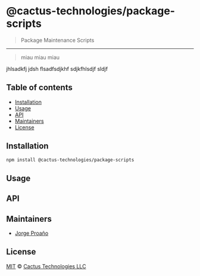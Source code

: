 # @cactus-technologies/package-scripts

> Package Maintenance Scripts

---

> miau miau miau

jhlsadkfj jdsh flsadfsdjkhf sdjkfhlsdjf sldjf

## Table of contents

-   [Installation](#installation)
-   [Usage](#usage)
-   [API](#api)
-   [Maintainers](#maintainers)
-   [License](#license)

## Installation

```sh
npm install @cactus-technologies/package-scripts
```

## Usage

## API

## Maintainers

-   [Jorge Proaño](mailto:jorge@hiddennodeproblem.com)

## License

[MIT](LICENSE) © [Cactus Technologies LLC](http://www.cactus.is)
